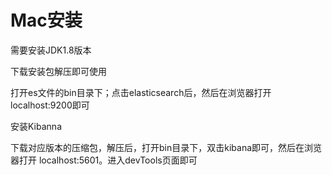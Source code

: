 # Mac安装

需要安装JDK1.8版本

下载安装包解压即可使用

打开es文件的bin目录下；点击elasticsearch后，然后在浏览器打开localhost:9200即可



安装Kibanna

下载对应版本的压缩包，解压后，打开bin目录下，双击kibana即可，然后在浏览器打开
localhost:5601。进入devTools页面即可




<!--
create time: 2018-03-16 13:55:45
Author: Alfred

This file is created by Marboo<http://marboo.io> template file $MARBOO_HOME/.media/starts/default.md
本文件由 Marboo<http://marboo.io> 模板文件 $MARBOO_HOME/.media/starts/default.md 创建
-->

